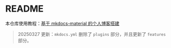 # README

本仓库使用教程：[基于 mkdocs-material 的个人博客搭建](https://cs.haohaha.cn/greenhand/initializer-material-blog/blog-init)

> 20250327 更新：`mkdocs.yml` 删除了  `plugins` 部分，并且更新了 `features` 部分。